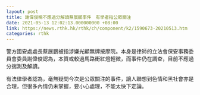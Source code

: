 ```yaml
---
layout: post
title: 謝偉俊稱不應過分解讀蔡展鵬事件　有學者指公眾關注
date: 2021-05-13 12:02:13.000000000 +08:00
link: https://news.rthk.hk/rthk/ch/component/k2/1590673-20210513.htm
categories: rthk
---
```


警方國安處處長蔡展鵬被指涉嫌光顧無牌按摩院。本身是律師的立法會保安事務委員會委員謝偉俊認為，本質或較過馬路衝紅燈輕微，而事件仍在調查，目前不應過分揣測及解讀。

有法律學者認為，毫無疑問今次是公眾關注的事件，讓人聯想到色情和黑社會亦是合理，但很多內情仍未掌握，要小心處理，不能太快下定論。
